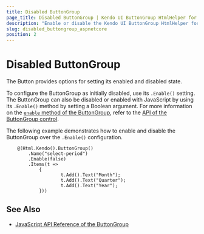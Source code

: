 ```yaml
---
title: Disabled ButtonGroup
page_title: Disabled ButtonGroup | Kendo UI ButtonGroup HtmlHelper for ASP.NET Core
description: "Enable or disable the Kendo UI ButtonGroup HtmlHelper for ASP.NET Core (MVC 6 or ASP.NET Core MVC)."
slug: disabled_buttongroup_aspnetcore
position: 2
---
```


# Disabled ButtonGroup

The Button provides options for setting its enabled and disabled state.  

To configure the ButtonGroup as initially disabled, use its `.Enable()` setting. The ButtonGroup can also be disabled or enabled with JavaScript by using its `.Enable()` method by setting a Boolean argument. For more information on the [`enable` method of the ButtonGroup](http://docs.telerik.com/kendo-ui/api/javascript/ui/buttongroup#methods-enable), refer to the [API of the ButtonGroup control](http://docs.telerik.com/kendo-ui/api/javascript/ui/buttongroup).

The following example demonstrates how to enable and disable the ButtonGroup over the `.Enable()` configuration.

```
    @(Html.Kendo().ButtonGroup()
        .Name("select-period")
        .Enable(false)
        .Items(t =>
            {
                    t.Add().Text("Month");
                    t.Add().Text("Quarter");
                    t.Add().Text("Year");
            }))
```

## See Also

* [JavaScript API Reference of the ButtonGroup](http://docs.telerik.com/kendo-ui/api/javascript/ui/buttongroup)
